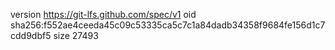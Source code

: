 version https://git-lfs.github.com/spec/v1
oid sha256:f552ae4ceeda45c09c53335ca5c7c1a84dadb34358f9684fe156d1c7cdd9dbf5
size 27493
